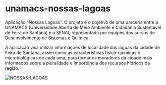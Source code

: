 # unamacs-nossas-lagoas
Aplicação "Nossas Lagoas".
O projeto é o objetivo de uma parceria entre a UNAMACS (Universidade Aberta de Meio Ambiente e Cidadania Sustentável de Feira de Santana) e o SENAI, representado por equipes dos cursos de Desenvolvimento de Sistemas e Química.

A aplicação visa utilizar informações de localidade das lagoas da cidade de Feira de Santana, assim como as características fisico-químicas e microbiológicas de cada uma, para tornar os moradores da cidade mais informados sobre a pluralidade e importância dos recursos hidrícos da região.
 
 ![NOSSAS-LAGOAS](https://user-images.githubusercontent.com/40476367/65568599-d961cb80-df30-11e9-9417-6da61690f329.png)

